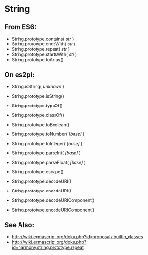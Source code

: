String
======

From ES6:
---------

+ String.prototype.contains( *str* )
+ String.prototype.endsWith( *str* )
+ String.prototype.repeat( *str* )
+ String.prototype.startsWith( *str* )
+ String.prototype.toArray()

On es2pi:
---------

+ String.isString( *unknown* )
+ String.prototype.isString()
+ String.prototype.typeOf()
+ String.prototype.classOf()

+ String.prototype.toBoolean()
+ String.prototype.toNumber( *[base]* )
+ String.prototype.toInteger( *[base]* )
+ String.prototype.parseInt( *[base]* )
+ String.prototype.parseFloat( *[base]* )

+ String.prototype.escape()
+ String.prototype.decodeURI()
+ String.prototype.encodeURI()
+ String.prototype.decodeURIComponent()
+ String.prototype.encodeURIComponent()

See Also:
---------
+ http://wiki.ecmascript.org/doku.php?id=proposals:builtin_classes
 + http://wiki.ecmascript.org/doku.php?id=harmony:string.prototype.repeat
